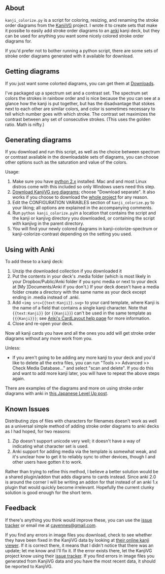 ## About

`kanji_colorize.py` is a script for coloring, resizing, and renaming the stroke order diagrams from the [KanjiVG](http://kanjivg.tagaini.net/) project.  I wrote it to create sets that make it possibe to easily add stroke order diagrams to an [anki](http://ankisrs.net/) kanji deck, but they can be used for anything you want some nicely colored stroke order diagrams for.

If you'd prefer not to bother running a python script, there are some sets of stroke order diagrams generated with it available for download.

## Getting diagrams

If you just want some colorted diagrams, you can get them at [Downloads](https://github.com/cayennes/kanji-colorize/downloads).  

I've packaged up a spectrum set and a contrast set. The spectrum set colors the strokes in rainbow order and is nice because the you can see at a glance how the kanji is put together, but has the disadvantage that stokes next to each other are similar colors, and color is sometimes necessary to tell which number goes with which stroke. The contrast set maximizes the contrast between any set of consecutive strokes.  (This uses the golden ratio.  Math is nifty.)

## Generating diagrams

If you download and run this script, as well as the choice between spectrum or contrast available in the downloadable sets of diagrams, you can choose other options such as the saturation and value of the colors.

Usage:

1. Make sure you have [python 2.x](http://www.python.org/getit/) installed.  Mac and and most Linux distros come with this included so only Windows users need this step.
2. [Download KanjiVG svg diagrams](http://kanjivg.tagaini.net/download.html); choose "Download separate".  It also works if you choose to download the [whole project](https://github.com/KanjiVG/kanjivg) for any reason.
3. Edit the CONFIGURATION VARIABLES section of `kanji_colorize.py` to your liking; all options are explained in the accompanying comments.
4. Run `python kanji_colorize.py`in a location that contains the script and the kanji or kanjivg directory you downloaded, or containing the script with kanjivg in the parent directory.
5. You will find your newly colored diagrams in kanji-colorize-spectrum or kanji-colorize-contrast depending on the setting you used.

## Using with Anki

To add these to a kanji deck:

1. Unzip the downloaded collection if you downloaded it
2. Put the contents in your deck's .media folder (which is most likely in your Dropbox/Public/Anki folder if you sync media or next to your deck at [My ]Documents/Anki if you don't.)  If your deck doesn't have a media folder create a directory with the same name as your deck except ending in .media instead of .anki.
3. Add `<img src={{text:Kanji}}.svg>` to your card template, where Kanji is the name of a field that contains a single kanji character.  Note that `{{text:Kanji}}` (or `{{Kanji}}`) can't be used in the same template as `{{{Kanji}}}`; see [Anki's CardLayout help page](http://ankisrs.net/docs/CardLayout) for more information.
4. Close and re-open your deck.

Now all kanji cards you have and all the ones you add will get stroke order diagrams without any more work from you.

Unless:

* If you aren't going to be adding any more kanji to your deck and you'd like to delete all the extra files, you can run "Tools >> Advanced >> Check Media Database..." and select "scan and delete".  If you do this and want to add more kanji later, you will have to repeat the above steps again.

There are examples of the diagrams and more on using stroke order diagrams with anki in [this Japanese Level Up post](http://japaneselevelup.com/2012/03/24/boosting-ankis-power-with-media-enhancements-4-colorful-stroke-order-diagrams/).

## Known Issues

Distributing zips of files with characters for filenames doesn't work as well as a universal simple method of adding stroke order diagrams to anki decks as I had hoped, for two reasons:

1. Zip doesn't support unicode very well; it doesn't have a way of indicating what character set is used.
2. Anki support for adding media via the template is somewhat weak, and it's unclear how to get it to reliably sync to other devices, though I and other users have gotten it to work.

Rather than trying to refine this method, I believe a better solution would be a shared plugin/addon that adds diagrams to cards instead.  Since anki 2.0 is around the corner I will be writing an addon for that instead of an anki 1.x plugin that would quickly become irrelevant.  Hopefully the current clunky solution is good enough for the short term.

## Feedback

If there's anything you think would improve these, you can use the [issue tracker](https://github.com/cayennes/kanji-colorize/issues) or email me at cayennes@gmail.com.

If you find any errors in image files you download, check to see whether they have been fixed in the KanjiVG data by looking at [their online kanji viewer](http://kanjivg.tagaini.net/viewer.html).  If it is correct there, it means that I didn't notice that there was an update; let me know and I'll fix it.  If the error exists there, let the KanjiVG project know using their [issue tracker](https://github.com/KanjiVG/kanjivg/issues).  If you find errors in image files you generated from KanjiVG data and you have the most recent data, it should be reported to KanjiVG.
